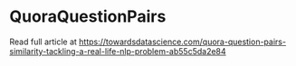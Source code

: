 # QuoraQuestionPairs

Read full article at https://towardsdatascience.com/quora-question-pairs-similarity-tackling-a-real-life-nlp-problem-ab55c5da2e84

